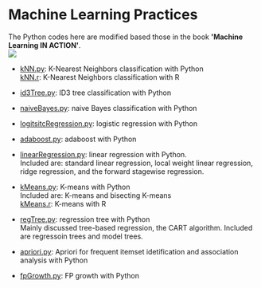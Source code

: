 Machine Learning Practices
=========
The Python codes here are modified based those in the book **'Machine Learning IN ACTION'**.  
![](http://www.manning.com/pharrington/pharrington_cover150.jpg)

* [kNN.py](https://github.com/xiaeryu/Machine-Learning/blob/master/kNN.py): K-Nearest Neighbors classification with Python  
 [kNN.r](https://github.com/xiaeryu/Machine-Learning/blob/master/kNN.r): K-Nearest Neighbors classification with R


* [id3Tree.py](https://github.com/xiaeryu/Machine-Learning/blob/master/id3Tree.py): ID3 tree classification with Python


* [naiveBayes.py](https://github.com/xiaeryu/Machine-Learning/blob/master/naiveBayes.py): naive Bayes classification with Python


* [logitsitcRegression.py](https://github.com/xiaeryu/Machine-Learning/blob/master/logitsitcRegression.py): logistic regression with Python


* [adaboost.py](https://github.com/xiaeryu/Machine-Learning/blob/master/adaboost.py): adaboost with Python


* [linearRegression.py](https://github.com/xiaeryu/Machine-Learning/blob/master/linearRegression.py): linear regression with Python.  
 Included are: standard linear regression, local weight linear regression, ridge regression, and the forward stagewise regression.


* [kMeans.py](https://github.com/xiaeryu/Machine-Learning/blob/master/kMeans.py): K-means with Python  
 Included are: K-means and bisecting K-means  
 [kMeans.r](https://github.com/xiaeryu/Machine-Learning/blob/master/kMeans.r): K-means with R


* [regTree.py](https://github.com/xiaeryu/Machine-Learning/blob/master/regTree.py): regression tree with Python  
 Mainly discussed tree-based regression, the CART algorithm. Included are regressoin trees and model trees.


* [apriori.py](https://github.com/xiaeryu/Machine-Learning/blob/master/apriori.py): Apriori for frequent itemset idetification and association analysis with Python


* [fpGrowth.py](https://github.com/xiaeryu/Machine-Learning/blob/master/fpGrowth.py): FP growth with Python
